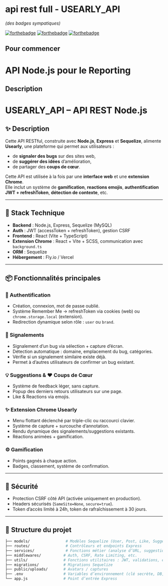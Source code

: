 # api rest full - USEARLY_API

_(des badges sympatiques)_

[![forthebadge](https://forthebadge.com/images/badges/made-with-crayons.svg)](http://forthebadge.com) [![forthebadge](https://forthebadge.com/images/badges/built-with-love.svg)](http://forthebadge.com) [![forthebadge](https://forthebadge.com/images/badges/powered-by-electricity.svg)](https://forthebadge.com)

## Pour commencer

# API Node.js pour le Reporting

## Description

# USEARLY_API – API REST Node.js

## ✨ Description

Cette API RESTful, construite avec **Node.js**, **Express** et **Sequelize**, alimente **Usearly**, une plateforme qui permet aux utilisateurs :
- de **signaler des bugs** sur des sites web,
- de **suggérer des idées** d’amélioration,
- de partager des **coups de cœur**.

Cette API est utilisée à la fois par une **interface web** et une **extension Chrome**.  
Elle inclut un système de **gamification**, **reactions emojis**, **authentification JWT + refreshToken**, **détection de contexte**, etc.

---

## 🧱 Stack Technique

- **Backend** : Node.js, Express, Sequelize (MySQL)
- **Auth** : JWT (accessToken + refreshToken), gestion CSRF
- **Frontend** : React (Vite + TypeScript)
- **Extension Chrome** : React + Vite + SCSS, communication avec `background.ts`
- **ORM** : Sequelize
- **Hébergement** : Fly.io / Vercel

---

## 📦 Fonctionnalités principales

### 🔐 Authentification
- Création, connexion, mot de passe oublié.
- Système Remember Me → refreshToken via cookies (web) ou `chrome.storage.local` (extension).
- Redirection dynamique selon rôle : `user` ou `brand`.

### 🐞 Signalements
- Signalement d’un bug via sélection + capture d’écran.
- Détection automatique : domaine, emplacement du bug, catégories.
- Vérifie si un signalement similaire existe déjà.
- Permet à d’autres utilisateurs de confirmer un bug existant.

### 💡 Suggestions & ❤️ Coups de Cœur
- Système de feedback léger, sans capture.
- Popup des derniers retours utilisateurs sur une page.
- Like & Reactions via emojis.

### ✨ Extension Chrome Usearly
- Menu flottant déclenché par triple-clic ou raccourci clavier.
- Système de capture + surcouche d’annotation.
- Rendu dynamique des signalements/suggestions existants.
- Réactions animées + gamification.

### ⚙️ Gamification
- Points gagnés à chaque action.
- Badges, classement, système de confirmation.

---

## 🧪 Sécurité
- Protection CSRF côté API (activée uniquement en production).
- Headers sécurisés (`SameSite=None`, `secure=true`).
- Token d’accès limité à 24h, token de rafraîchissement à 30 jours.

---

## 📁 Structure du projet

```bash
├── models/                # Modèles Sequelize (User, Post, Like, Suggestion, etc.)
├── routes/                # Contrôleurs et endpoints Express
├── services/              # Fonctions métier (analyse d’URL, suggestions, etc.)
├── middlewares/          # Auth, CSRF, Rate Limiting, etc.
├── utils/                # Fonctions utilitaires : JWT, validations, etc.
├── migrations/           # Migrations Sequelize
├── public/uploads/       # Avatars / captures
├── .env                  # Variables d’environnement (clé secrète, DB, etc.)
└── app.js                # Point d’entrée Express

